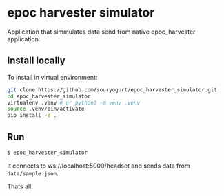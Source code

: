 epoc harvester simulator
========================

Application that simmulates data send from native epoc_harvester application.

Install locally
---------------

To install in virtual environment:
```sh
git clone https://github.com/souryogurt/epoc_harvester_simulator.git
cd epoc_harvester_simulator
virtualenv .venv # or python3 -m venv .venv
source .venv/bin/activate
pip install -e .
```

Run
---

```sh
$ epoc_harvester_simulator
```

It connects to ws://localhost:5000/headset and sends data from `data/sample.json`. 

Thats all.
